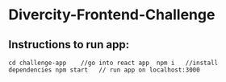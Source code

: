 # Divercity-Frontend-Challenge


## Instructions to run app:
`cd challenge-app    //go into react app 
npm i   //install dependencies
npm start   // run app on localhost:3000`
